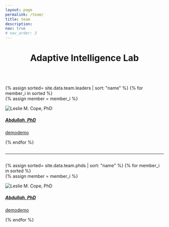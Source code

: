 ```yaml
---
layout: page
permalink: /team/
title: team
description: 
nav: true
# nav_order: 3
---
```

<header class="post-header">
    <h1 class="post-title">Adaptive Intelligence Lab </h1>
</header>

<div class="projects column">

  {% assign sorted= site.data.team.leaders | sort: "name" %}
  {% for member_i in sorted %}    
  {% assign member = member_i %}

  <div class="card hoverable">
    <div class="row no-gutters">
      <div class="col-sm-4 col-md-3">
        <img src="/sduadaptiveintelligencelab/assets/img/melih_kandemir.png" class="card-img img-fluid" alt="Leslie M. Cope, PhD">
      </div>
      <div class="team col-sm-8 col-md-9">
        <div class="card-body">
          <a href="https://www.google.com" target="_blank" rel="noopener noreferrer">
            <h5 class="card-title">Abdullah, PhD</h5>       
            <p class="card-text">
              demodemo
            </p>
          </a>
          <a href="mailto:akgula15@itu.edu.tr" class="card-link"><i class="fas fa-envelope"></i></a> 
          <a href="https://www.google.com" class="card-link" target="_blank" rel="noopener noreferrer"><i class="fas fa-globe"></i></a>   
        </div>
      </div>
    </div>
  </div>
  <p> </p>



{% endfor %}

</div>

---

<div class="projects column">

  {% assign sorted= site.data.team.phds | sort: "name" %}
  {% for member_i in sorted %}    
  {% assign member = member_i %}

  <div class="card hoverable">
    <div class="row no-gutters">
      <div class="col-sm-4 col-md-3">
        <img src="/sduadaptiveintelligencelab/assets/img/melih_kandemir.png" class="card-img img-fluid" alt="Leslie M. Cope, PhD">
      </div>
      <div class="team col-sm-8 col-md-9">
        <div class="card-body">
          <a href="https://www.google.com" target="_blank" rel="noopener noreferrer">
            <h5 class="card-title">Abdullah, PhD</h5>       
            <p class="card-text">
              demodemo
            </p>
          </a>
          <a href="mailto:akgula15@itu.edu.tr" class="card-link"><i class="fas fa-envelope"></i></a> 
          <a href="https://www.google.com" class="card-link" target="_blank" rel="noopener noreferrer"><i class="fas fa-globe"></i></a>   
        </div>
      </div>
    </div>
  </div>
  <p> </p>


{% endfor %}

</div>